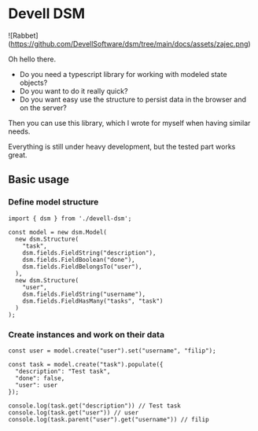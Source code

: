 # Devell DSM

![Rabbet]
(https://github.com/DevellSoftware/dsm/tree/main/docs/assets/zajec.png)

Oh hello there.

* Do you need a typescript library for working with modeled state objects?
* Do you want to do it really quick?
* Do you want easy use the structure to persist data in the browser and on the server?

Then you can use this library, which I wrote for myself when having similar needs.

Everything is still under heavy development, but the tested part works great.

## Basic usage

### Define model structure

```
import { dsm } from './devell-dsm';

const model = new dsm.Model(
  new dsm.Structure(
    "task",
    dsm.fields.FieldString("description"),
    dsm.fields.FieldBoolean("done"),
    dsm.fields.FieldBelongsTo("user"),
  ),
  new dsm.Structure(
    "user",
    dsm.fields.FieldString("username"),
    dsm.fields.FieldHasMany("tasks", "task")
  )
);
```

### Create instances and work on their data

```
const user = model.create("user").set("username", "filip");

const task = model.create("task").populate({
  "description": "Test task",
  "done": false,
  "user": user
});

console.log(task.get("description")) // Test task
console.log(task.get("user")) // user
console.log(task.parent("user").get("username")) // filip
```

